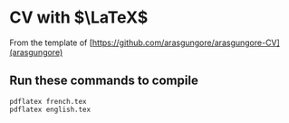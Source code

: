 CV with $\LaTeX$
=

From the template of [https://github.com/arasgungore/arasgungore-CV](arasgungore)

## Run these commands to compile

```
pdflatex french.tex
pdflatex english.tex
```